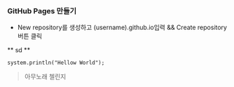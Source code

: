 ### GitHub Pages 만들기

* New repository를 생성하고 (username).github.io입력 && Create repository 버튼 클릭

** sd **
```
system.println("Hellow World");
```
> 아무노래 첼린지

